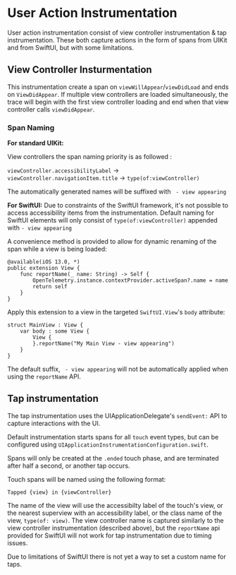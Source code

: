 # User Action Instrumentation

User action instrumentation consist of view controller instrumentation & tap instrumentation.
These both capture actions in the form of spans from UIKit and from SwiftUI, but with some limitations. 


## View Controller Insturmentation
This instrumentation create a span on `viewWillAppear`/`viewDidLoad` and ends on `ViewDidAppear`.
If multiple view controllers are loaded simultaneously, the trace will begin with the first view controller loading and end when that view controller calls `viewDidAppear`. 

### Span Naming

**For standard UIKit:**

View controllers the span naming priority is as followed :

`viewController.accessibilityLabel` -> `viewController.navigationItem.title` -> `type(of:viewController)`

The automatically generated names will be suffixed with ` - view appearing`

**For SwiftUI:**
Due to constraints of the SwiftUI framework, it's not possible to access accessibility items from the instrumentation.
Default naming for SwiftUI elements will only consist of `type(of:viewController)` appended with `- view appearing`

A convenience method is provided to allow for dynamic renaming of the span while a view is being loaded: 

```
@available(iOS 13.0, *)
public extension View {
    func reportName(_ name: String) -> Self {
        OpenTelemetry.instance.contextProvider.activeSpan?.name = name
        return self
    }
}
```

Apply this extension to a view in the targeted `SwiftUI.View`'s `body` attribute: 
```
struct MainView : View {
    var body : some View {
        View {
        }.reportName("My Main View - view appearing")
    }
}
```

The default suffix, ` - view appearing` will not be automatically applied when using the `reportName` API.


## Tap instrumentation
The tap instrumentation uses the UIApplicationDelegate's `sendEvent:` API to capture interactions with the UI. 

Default instrumentation starts spans for all `touch` event types, but can be configured using `UIApplicationInstrumentationConfiguration.swift`.

Spans will only be created at the `.ended` touch phase, and are terminated after half a second, or another tap occurs.

Touch spans will be named using the following format: 

`Tapped {view} in {viewController}`

The name of the view will use the accessibilty label of the touch's view, or the nearest superview with an accessibility label, or the class name of the view, `type(of: view)`.
The view controller name is captured similarly to the view controller instrumentation (described above), but the `reportName` api provided for SwiftUI will not work for tap instrumentation due to timing issues.

Due to limitations of SwiftUI there is not yet a way to set a custom name for taps. 
